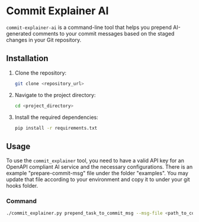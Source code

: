# Commit Explainer AI

`commit-explainer-ai` is a command-line tool that helps you prepend AI-generated comments to your commit messages based on the staged changes in your Git repository.

## Installation

1. Clone the repository:
    ```sh
    git clone <repository_url>
    ```

2. Navigate to the project directory:
    ```sh
    cd <project_directory>
    ```

3. Install the required dependencies:
    ```sh
    pip install -r requirements.txt
    ```

## Usage

To use the `commit_explainer` tool, you need to have a valid API key for an OpenAPI compliant AI service and the necessary configurations. There is an example "prepare-commit-msg" file under the folder "examples".
You may update that file according to your environment and copy it to under your git hooks folder.

### Command

```sh
./commit_explainer.py prepend_task_to_commit_msg --msg-file <path_to_commit_msg_file> --commit-source <commit_source> --model <model_name> --base-url <base_url> --api-key <api_key> --branch-prefixes <branch_prefixes>
